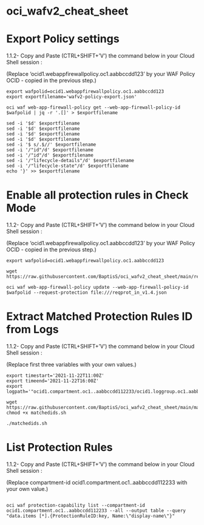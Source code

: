# oci_wafv2_cheat_sheet

# Export Policy settings

1.1.2- Copy and Paste (CTRL+SHIFT+’V’) the command below in your Cloud Shell session : 

(Replace ‘ocid1.webappfirewallpolicy.oc1.aabbccdd123’ by your WAF Policy OCID - copied in the previous step.)


```
export wafpolid=ocid1.webappfirewallpolicy.oc1.aabbccdd123
export exportfilename='wafv2-policy-export.json'

oci waf web-app-firewall-policy get --web-app-firewall-policy-id $wafpolid | jq -r '.[]' > $exportfilename

sed -i '$d' $exportfilename
sed -i '$d' $exportfilename
sed -i '$d' $exportfilename
sed -i '$d' $exportfilename
sed -i '$ s/.$//' $exportfilename 
sed -i '/"id"/d' $exportfilename 
sed -i '/"id"/d' $exportfilename 
sed -i '/"lifecycle-details"/d' $exportfilename
sed -i '/"lifecycle-state"/d' $exportfilename
echo '}' >> $exportfilename
```



# Enable all protection rules in Check Mode 

1.1.2- Copy and Paste (CTRL+SHIFT+’V’) the command below in your Cloud Shell session : 

(Replace ‘ocid1.webappfirewallpolicy.oc1.aabbccdd123’ by your WAF Policy OCID - copied in the previous step.)


```
export wafpolid=ocid1.webappfirewallpolicy.oc1.aabbccdd123

wget https://raw.githubusercontent.com/BaptisS/oci_wafv2_cheat_sheet/main/reqprot_in_v1.4.json

oci waf web-app-firewall-policy update --web-app-firewall-policy-id $wafpolid --request-protection file:///reqprot_in_v1.4.json
```

# Extract Matched Protection Rules ID from Logs  

1.1.2- Copy and Paste (CTRL+SHIFT+’V’) the command below in your Cloud Shell session : 

(Replace first three variables with your own values.)


```
export timestart='2021-11-22T11:00Z'
export timeend='2021-11-22T16:00Z'
export logpath='"ocid1.compartment.oc1..aabbccdd112233/ocid1.loggroup.oc1.aabbccdd112233/ocid1.log.oc1.aabbccdd112233"'

wget https://raw.githubusercontent.com/BaptisS/oci_wafv2_cheat_sheet/main/matchedids.sh
chmod +x matchedids.sh

./matchedids.sh

```

# List Protection Rules 

1.1.2- Copy and Paste (CTRL+SHIFT+’V’) the command below in your Cloud Shell session : 

(Replace compartment-id ocid1.compartment.oc1..aabbccdd112233 with your own value.)


```

oci waf protection-capability list --compartment-id ocid1.compartment.oc1..aabbccdd112233 --all --output table --query "data.items [*].{ProtectionRuleID:key, Name:\"display-name\"}" 


```
